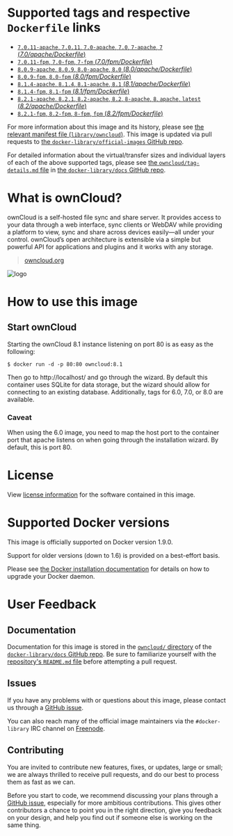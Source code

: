 # Supported tags and respective `Dockerfile` links

-	[`7.0.11-apache`, `7.0.11`, `7.0-apache`, `7.0`, `7-apache`, `7` (*7.0/apache/Dockerfile*)](https://github.com/docker-library/owncloud/blob/4e2e35d39456479193a9aa5984be69bd90a3b5aa/7.0/apache/Dockerfile)
-	[`7.0.11-fpm`, `7.0-fpm`, `7-fpm` (*7.0/fpm/Dockerfile*)](https://github.com/docker-library/owncloud/blob/4e2e35d39456479193a9aa5984be69bd90a3b5aa/7.0/fpm/Dockerfile)
-	[`8.0.9-apache`, `8.0.9`, `8.0-apache`, `8.0` (*8.0/apache/Dockerfile*)](https://github.com/docker-library/owncloud/blob/4e2e35d39456479193a9aa5984be69bd90a3b5aa/8.0/apache/Dockerfile)
-	[`8.0.9-fpm`, `8.0-fpm` (*8.0/fpm/Dockerfile*)](https://github.com/docker-library/owncloud/blob/4e2e35d39456479193a9aa5984be69bd90a3b5aa/8.0/fpm/Dockerfile)
-	[`8.1.4-apache`, `8.1.4`, `8.1-apache`, `8.1` (*8.1/apache/Dockerfile*)](https://github.com/docker-library/owncloud/blob/4e2e35d39456479193a9aa5984be69bd90a3b5aa/8.1/apache/Dockerfile)
-	[`8.1.4-fpm`, `8.1-fpm` (*8.1/fpm/Dockerfile*)](https://github.com/docker-library/owncloud/blob/4e2e35d39456479193a9aa5984be69bd90a3b5aa/8.1/fpm/Dockerfile)
-	[`8.2.1-apache`, `8.2.1`, `8.2-apache`, `8.2`, `8-apache`, `8`, `apache`, `latest` (*8.2/apache/Dockerfile*)](https://github.com/docker-library/owncloud/blob/9678a4ff060c8e5aa961af4e9966856daa96b600/8.2/apache/Dockerfile)
-	[`8.2.1-fpm`, `8.2-fpm`, `8-fpm`, `fpm` (*8.2/fpm/Dockerfile*)](https://github.com/docker-library/owncloud/blob/9678a4ff060c8e5aa961af4e9966856daa96b600/8.2/fpm/Dockerfile)

For more information about this image and its history, please see [the relevant manifest file (`library/owncloud`)](https://github.com/docker-library/official-images/blob/master/library/owncloud). This image is updated via pull requests to [the `docker-library/official-images` GitHub repo](https://github.com/docker-library/official-images).

For detailed information about the virtual/transfer sizes and individual layers of each of the above supported tags, please see [the `owncloud/tag-details.md` file](https://github.com/docker-library/docs/blob/master/owncloud/tag-details.md) in [the `docker-library/docs` GitHub repo](https://github.com/docker-library/docs).

# What is ownCloud?

ownCloud is a self-hosted file sync and share server. It provides access to your data through a web interface, sync clients or WebDAV while providing a platform to view, sync and share across devices easily—all under your control. ownCloud’s open architecture is extensible via a simple but powerful API for applications and plugins and it works with any storage.

> [owncloud.org](https://owncloud.org/)

![logo](https://raw.githubusercontent.com/docker-library/docs/master/owncloud/logo.png)

# How to use this image

## Start ownCloud

Starting the ownCloud 8.1 instance listening on port 80 is as easy as the following:

```console
$ docker run -d -p 80:80 owncloud:8.1
```

Then go to http://localhost/ and go through the wizard. By default this container uses SQLite for data storage, but the wizard should allow for connecting to an existing database. Additionally, tags for 6.0, 7.0, or 8.0 are available.

### Caveat

When using the 6.0 image, you need to map the host port to the container port that apache listens on when going through the installation wizard. By default, this is port 80.

# License

View [license information](https://owncloud.org/contribute/agreement/) for the software contained in this image.

# Supported Docker versions

This image is officially supported on Docker version 1.9.0.

Support for older versions (down to 1.6) is provided on a best-effort basis.

Please see [the Docker installation documentation](https://docs.docker.com/installation/) for details on how to upgrade your Docker daemon.

# User Feedback

## Documentation

Documentation for this image is stored in the [`owncloud/` directory](https://github.com/docker-library/docs/tree/master/owncloud) of the [`docker-library/docs` GitHub repo](https://github.com/docker-library/docs). Be sure to familiarize yourself with the [repository's `README.md` file](https://github.com/docker-library/docs/blob/master/README.md) before attempting a pull request.

## Issues

If you have any problems with or questions about this image, please contact us through a [GitHub issue](https://github.com/docker-library/owncloud/issues).

You can also reach many of the official image maintainers via the `#docker-library` IRC channel on [Freenode](https://freenode.net).

## Contributing

You are invited to contribute new features, fixes, or updates, large or small; we are always thrilled to receive pull requests, and do our best to process them as fast as we can.

Before you start to code, we recommend discussing your plans through a [GitHub issue](https://github.com/docker-library/owncloud/issues), especially for more ambitious contributions. This gives other contributors a chance to point you in the right direction, give you feedback on your design, and help you find out if someone else is working on the same thing.
